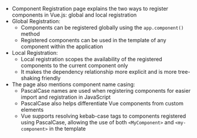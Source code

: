 - Component Registration page explains the two ways to register components in Vue.js: global and local registration
- Global Registration:
  - Components can be registered globally using the `app.component()` method
  - Registered components can be used in the template of any component within the application
- Local Registration:
  - Local registration scopes the availability of the registered components to the current component only
  - It makes the dependency relationship more explicit and is more tree-shaking friendly
- The page also mentions component name casing:
  - PascalCase names are used when registering components for easier import and registration in JavaScript
  - PascalCase also helps differentiate Vue components from custom elements
  - Vue supports resolving kebab-case tags to components registered using PascalCase, allowing the use of both `<MyComponent>` and `<my-component>` in the template